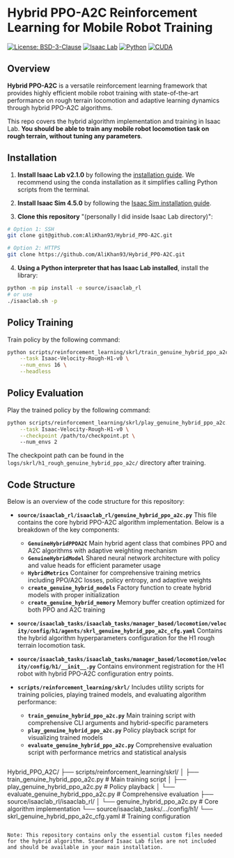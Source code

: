 # Hybrid PPO-A2C Reinforcement Learning for Mobile Robot Training

[![License: BSD-3-Clause](https://img.shields.io/badge/License-BSD--3--Clause-blue.svg)](https://opensource.org/licenses/BSD-3-Clause)
[![Isaac Lab](https://img.shields.io/badge/Isaac%20Lab-v2.1.0-green.svg)](https://isaac-sim.github.io/IsaacLab/)
[![Python](https://img.shields.io/badge/Python-3.8%2B-blue.svg)](https://www.python.org/)
[![CUDA](https://img.shields.io/badge/CUDA-11.8%2B-green.svg)](https://developer.nvidia.com/cuda-toolkit)

## Overview

**Hybrid PPO-A2C** is a versatile reinforcement learning framework that provides highly efficient mobile robot training with state-of-the-art performance on rough terrain locomotion and adaptive learning dynamics through hybrid PPO-A2C algorithms.

This repo covers the hybrid algorithm implementation and training in Isaac Lab. **You should be able to train any mobile robot locomotion task on rough terrain, without tuning any parameters**.

## Installation

1. **Install Isaac Lab v2.1.0** by following the [installation guide](https://isaac-sim.github.io/IsaacLab/v2.1.0/source/setup/installation/pip_installation.html). We recommend using the conda installation as it simplifies calling Python scripts from the terminal.

2. **Install Isaac Sim 4.5.0** by following the [Isaac Sim installation guide](https://docs.isaacsim.omniverse.nvidia.com/4.5.0/installation/install_workstation.html).

3. **Clone this repository** "(personally I did inside Isaac Lab directory)":

```bash
# Option 1: SSH
git clone git@github.com:AliKhan93/Hybrid_PPO-A2C.git

# Option 2: HTTPS
git clone https://github.com/AliKhan93/Hybrid_PPO-A2C.git
```

4. **Using a Python interpreter that has Isaac Lab installed**, install the library:

```bash
python -m pip install -e source/isaaclab_rl
# or use
./isaaclab.sh -p
```

## Policy Training

Train policy by the following command:

```bash
python scripts/reinforcement_learning/skrl/train_genuine_hybrid_ppo_a2c.py \
    --task Isaac-Velocity-Rough-H1-v0 \
    --num_envs 16 \
    --headless
```

## Policy Evaluation

Play the trained policy by the following command:

```bash
python scripts/reinforcement_learning/skrl/play_genuine_hybrid_ppo_a2c.py \
    --task Isaac-Velocity-Rough-H1-v0 \
    --checkpoint /path/to/checkpoint.pt \ 
    --num_envs 2
```

The checkpoint path can be found in the `logs/skrl/h1_rough_genuine_hybrid_ppo_a2c/` directory after training.


## Code Structure

Below is an overview of the code structure for this repository:

- **`source/isaaclab_rl/isaaclab_rl/genuine_hybrid_ppo_a2c.py`** This file contains the core hybrid PPO-A2C algorithm implementation. Below is a breakdown of the key components:
  - **`GenuineHybridPPOA2C`** Main hybrid agent class that combines PPO and A2C algorithms with adaptive weighting mechanism
  - **`GenuineHybridModel`** Shared neural network architecture with policy and value heads for efficient parameter usage
  - **`HybridMetrics`** Container for comprehensive training metrics including PPO/A2C losses, policy entropy, and adaptive weights
  - **`create_genuine_hybrid_models`** Factory function to create hybrid models with proper initialization
  - **`create_genuine_hybrid_memory`** Memory buffer creation optimized for both PPO and A2C training

- **`source/isaaclab_tasks/isaaclab_tasks/manager_based/locomotion/velocity/config/h1/agents/skrl_genuine_hybrid_ppo_a2c_cfg.yaml`** Contains the hybrid algorithm hyperparameters configuration for the H1 rough terrain locomotion task.

- **`source/isaaclab_tasks/isaaclab_tasks/manager_based/locomotion/velocity/config/h1/__init__.py`** Contains environment registration for the H1 robot with hybrid PPO-A2C configuration entry points.

- **`scripts/reinforcement_learning/skrl/`** Includes utility scripts for training policies, playing trained models, and evaluating algorithm performance:
  - **`train_genuine_hybrid_ppo_a2c.py`** Main training script with comprehensive CLI arguments and hybrid-specific parameters
  - **`play_genuine_hybrid_ppo_a2c.py`** Policy playback script for visualizing trained models
  - **`evaluate_genuine_hybrid_ppo_a2c.py`** Comprehensive evaluation script with performance metrics and statistical analysis

  ```bash
Hybrid_PPO_A2C/
├── scripts/reinforcement_learning/skrl/
│   ├── train_genuine_hybrid_ppo_a2c.py      # Main training script
│   ├── play_genuine_hybrid_ppo_a2c.py       # Policy playback
│   └── evaluate_genuine_hybrid_ppo_a2c.py   # Comprehensive evaluation
├── source/isaaclab_rl/isaaclab_rl/
│   └── genuine_hybrid_ppo_a2c.py            # Core algorithm implementation
└── source/isaaclab_tasks/.../config/h1/
    └── skrl_genuine_hybrid_ppo_a2c_cfg.yaml # Training configuration
```

Note: This repository contains only the essential custom files needed for the hybrid algorithm. Standard Isaac Lab files are not included and should be available in your main installation.
